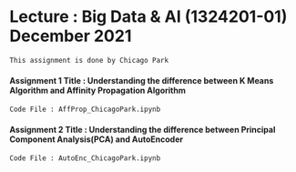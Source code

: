 # Lecture : Big Data & AI (1324201-01) December 2021
`This assignment is done by Chicago Park`

#### Assignment 1 Title : Understanding the difference between K Means Algorithm and Affinity Propagation Algorithm

`Code File : AffProp_ChicagoPark.ipynb`

#### Assignment 2 Title : Understanding the difference between Principal Component Analysis(PCA) and AutoEncoder

`Code File : AutoEnc_ChicagoPark.ipynb`
